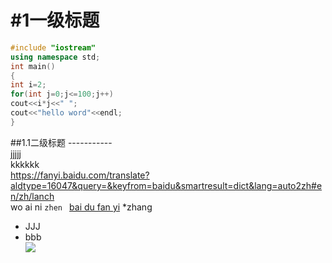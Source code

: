 
#1一级标题 
 ==  
```cpp
#include "iostream"
using namespace std;
int main()
{
int i=2;
for(int j=0;j<=100;j++)
cout<<i*j<<" ";
cout<<"hello word"<<endl;
}
```
##1.1二级标题
  -----------<br>
  jjjjj<br>
  kkkkkk<br>
https://fanyi.baidu.com/translate?aldtype=16047&query=&keyfrom=baidu&smartresult=dict&lang=auto2zh#en/zh/lanch<br>
  wo ai ni
``zhen ``
[bai du fan yi](https://fanyi.baidu.com/translate?aldtype=16047&query=&keyfrom=baidu&smartresult=dict&lang=auto2zh#en/zh/lanch "悬停显示")
*zhang   
*  JJJ<br>
* bbb<br>
![](https://timgsa.baidu.com/timg?image&quality=80&size=b9999_10000&sec=1559568510754&di=b8f4f0f80876ade328bd63ae315b5a1f&imgtype=0&src=http%3A%2F%2Fimg.daimg.com%2Fuploads%2Fallimg%2F121211%2F3-121211210058.jpg)<br>
